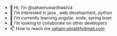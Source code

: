 - 👋 Hi, I’m @sahanruwanthasilva
- 👀 I’m interested in java , web development, python
- 🌱 I’m currently learning angular, node, spring boot
- 💞️ I’m looking to collaborate on other developers
- 📫 How to reach me sahanr.silva@hotmail.com
